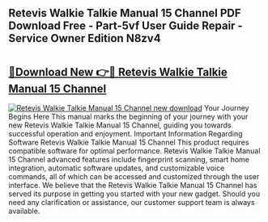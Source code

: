 ## Retevis Walkie Talkie Manual 15 Channel PDF Download Free - Part-5vf User Guide Repair - Service Owner Edition N8zv4

# <h2><a href="http://bc27662.oget.top/?id=Retevis+Walkie+Talkie+Manual+15+Channel">🔗Download New 👉🔴 Retevis Walkie Talkie Manual 15 Channel</a></h2>

[![Retevis Walkie Talkie Manual 15 Channel new download](https://i.imgur.com/5g1atiW.png)](http://bc27662.oget.top/?id=Retevis+Walkie+Talkie+Manual+15+Channel)
Your Journey Begins Here This manual marks the beginning of your journey with your new Retevis Walkie Talkie Manual 15 Channel, guiding you towards successful operation and enjoyment. Important Information Regarding Software Retevis Walkie Talkie Manual 15 Channel This product requires compatible software for optimal performance. Retevis Walkie Talkie Manual 15 Channel advanced features include fingerprint scanning, smart home integration, automatic software updates, and customizable voice commands, all of which can be accessed and customized through the user interface. We believe that the Retevis Walkie Talkie Manual 15 Channel has served its purpose in getting you started with your new gadget. Should you need any clarification or assistance, our customer support team is always available.
